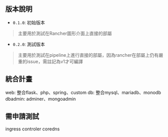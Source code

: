 ###

## 版本說明
* `0.1.0`: 初始版本
> 主要用於測試在Rancher圖形介面上直接的部屬
* `0.2.0`: 測試版本
> 主要用於測試在pipeline上進行直接的部屬，因為rancher在部屬上仍有嚴重的issue，需註記為v1才可編譯

## 統合計畫
web: 整合flask、php、spring、custom
db: 整合mysql、mariadb、monodb
dbadmin: adminer、mongoadmin

## 需申請測試
ingress controler
coredns